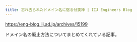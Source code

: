 ```yaml
---
title: 忘れ去られたドメイン名に宿る付喪神 | IIJ Engineers Blog
---
```


https://eng-blog.iij.ad.jp/archives/15199

ドメイン名の廃止方法についてまとめてくれている記事。


